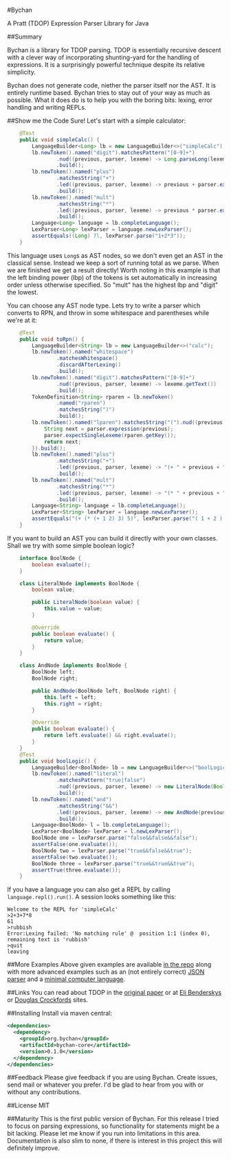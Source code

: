 #Bychan

A Pratt (TDOP) Expression Parser Library for Java

##Summary

Bychan is a library for TDOP parsing. TDOP is essentially recursive descent with a clever way
of incorporating shunting-yard for the handling of expressions. It is a surprisingly powerful technique
despite its relative simplicity.

Bychan does not generate code, niether the parser itself nor the AST. It is entirely runtime based.
Bychan tries to stay out of your way as much as possible.
What it does do is to help you with the boring bits: lexing, error handling and writing REPLs.

##Show me the Code
Sure! Let's start with a simple calculator:
```Java
    @Test
    public void simpleCalc() {
        LanguageBuilder<Long> lb = new LanguageBuilder<>("simpleCalc");
        lb.newToken().named("digit").matchesPattern("[0-9]+")
                .nud((previous, parser, lexeme) -> Long.parseLong(lexeme.getText()))
                .build();
        lb.newToken().named("plus")
                .matchesString("+")
                .led((previous, parser, lexeme) -> previous + parser.expression(previous))
                .build();
        lb.newToken().named("mult")
                .matchesString("*")
                .led((previous, parser, lexeme) -> previous * parser.expression(previous))
                .build();
        Language<Long> language = lb.completeLanguage();
        LexParser<Long> lexParser = language.newLexParser();
        assertEquals((Long) 7l, lexParser.parse("1+2*3"));
    }
```
This language uses `Long`s as AST nodes, so we don't even get an AST in the classical sense. Instead we keep a sort of running total as we parse. When we are finished we get a result directly! Worth noting in this example is that the left binding power (lbp) of the tokens is set automatically in increasing order unless otherwise specified. So "mult" has the highest lbp and "digit" the lowest.

You can choose any AST node type. Lets try to write a parser which converts to RPN,
and throw in some whitespace and parentheses while we're at it:
```Java
    @Test
    public void toRpn() {
        LanguageBuilder<String> lb = new LanguageBuilder<>("calc");
        lb.newToken().named("whitespace")
                .matchesWhitespace()
                .discardAfterLexing()
                .build();
        lb.newToken().named("digit").matchesPattern("[0-9]+")
                .nud((previous, parser, lexeme) -> lexeme.getText())
                .build();
        TokenDefinition<String> rparen = lb.newToken()
                .named("rparen")
                .matchesString(")")
                .build();
        lb.newToken().named("lparen").matchesString("(").nud((previous, parser, lexeme) -> {
            String next = parser.expression(previous);
            parser.expectSingleLexeme(rparen.getKey());
            return next;
        }).build();
        lb.newToken().named("plus")
                .matchesString("+")
                .led((previous, parser, lexeme) -> "(+ " + previous + " " + parser.expression(previous) + ")")
                .build();
        lb.newToken().named("mult")
                .matchesString("*")
                .led((previous, parser, lexeme) -> "(* " + previous + " " + parser.expression(previous) + ")")
                .build();
        Language<String> language = lb.completeLanguage();
        LexParser<String> lexParser = language.newLexParser();
        assertEquals("(+ (* (+ 1 2) 3) 5)", lexParser.parse("( 1 + 2 ) * 3 + 5"));
    }
```
If you want to build an AST you can build it directly with your own classes. Shall we try with some simple boolean logic?
```Java
    interface BoolNode {
        boolean evaluate();
    }

    class LiteralNode implements BoolNode {
        boolean value;

        public LiteralNode(boolean value) {
            this.value = value;
        }

        @Override
        public boolean evaluate() {
            return value;
        }
    }

    class AndNode implements BoolNode {
        BoolNode left;
        BoolNode right;

        public AndNode(BoolNode left, BoolNode right) {
            this.left = left;
            this.right = right;
        }

        @Override
        public boolean evaluate() {
            return left.evaluate() && right.evaluate();
        }
    }
    @Test
    public void boolLogic() {
        LanguageBuilder<BoolNode> lb = new LanguageBuilder<>("boolLogic");
        lb.newToken().named("literal")
                .matchesPattern("true|false")
                .nud((previous, parser, lexeme) -> new LiteralNode(Boolean.parseBoolean(lexeme.getText())))
                .build();
        lb.newToken().named("and")
                .matchesString("&&")
                .led((previous, parser, lexeme) -> new AndNode(previous, parser.expression(previous)))
                .build();
        Language<BoolNode> l = lb.completeLanguage();
        LexParser<BoolNode> lexParser = l.newLexParser();
        BoolNode one = lexParser.parse("false&&false&&false");
        assertFalse(one.evaluate());
        BoolNode two = lexParser.parse("true&&false&&true");
        assertFalse(two.evaluate());
        BoolNode three = lexParser.parse("true&&true&&true");
        assertTrue(three.evaluate());
    }
```
If you have a language you can also get a REPL by calling `language.repl().run()`. A session looks something like this:
```
Welcome to the REPL for 'simpleCalc'
>2+3+7*8
61
>rubbish
Error:Lexing failed: 'No matching rule' @  position 1:1 (index 0), remaining text is 'rubbish'
>quit
leaving
```
##More Examples
Above given examples are available [in the repo](https://github.com/atorstling/bychan/blob/master/src/test/java/org/bychan/core/examples/ReadmeExamples.java) along with more advanced examples such as an (not entirely correct) [JSON parser](https://github.com/atorstling/bychan/blob/master/src/test/java/org/bychan/core/langs/json/JsonLangBuilder.java)
 and a [minimal computer language](https://github.com/atorstling/bychan/blob/master/src/test/java/org/bychan/core/langs/minilang/MiniLangTest.java).

##Links
You can read about TDOP in the [original paper](http://hall.org.ua/halls/wizzard/pdf/Vaughan.Pratt.TDOP.pdf) or at [Eli Benderskys](http://eli.thegreenplace.net/2010/01/02/top-down-operator-precedence-parsing) or [Douglas Crockfords](http://javascript.crockford.com/tdop/tdop.html) sites.

##Installing
Install via maven central:
```xml
<dependencies>
  <dependency>
    <groupId>org.bychan</groupId>
    <artifactId>bychan-core</artifactId>
    <version>0.1.0</version>
  </dependency>
</dependencies>
```

##Feedback
Please give feedback if you are using Bychan. Create issues, send mail or whatever you prefer. I'd be glad to hear from you with or without any contributions.

##License
MIT

##Maturity
This is the first public version of Bychan. For this release I tried to focus on parsing expressions, so functionality for statements might be a bit lacking. Please let me know if you run into limitations in this area. Documentation is also slim to none, if there is interest in this project this will definitely improve.
 
 

